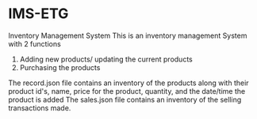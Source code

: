# IMS-ETG
Inventory Management System
This is an inventory management System with 2 functions
1) Adding new products/ updating the current products
2) Purchasing the products 

The record.json file contains an inventory of the products along with their product id's, name, price for the product, quantity, and the date/time the product is added
The sales.json file contains an inventory of the selling transactions made.
